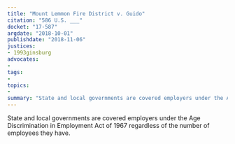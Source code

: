 ```yaml
---
title: "Mount Lemmon Fire District v. Guido"
citation: "586 U.S. ___"
docket: "17-587"
argdate: "2018-10-01"
publishdate: "2018-11-06"
justices:
- 1993ginsburg
advocates:
- 
tags:
- 
topics:
- 
summary: "State and local governments are covered employers under the Age Discrimination in Employment Act of 1967 regardless of the number of employees they have."
---
```

State and local governments are covered employers under the Age Discrimination in Employment Act of 1967 regardless of the number of employees they have.